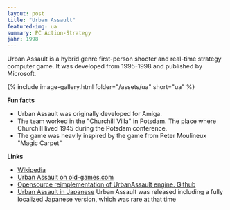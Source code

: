```yaml
---
layout: post
title: "Urban Assault"
featured-img: ua
summary: PC Action-Strategy
jahr: 1998
---
```


Urban Assault is a hybrid genre first-person shooter and real-time strategy computer game. 
It was developed from 1995-1998 and published by Microsoft. 

{% include image-gallery.html folder="/assets/ua" short="ua" %}

**Fun facts**
* Urban Assault was originally developed for Amiga. 
* The team worked in the "Churchill Villa" in Potsdam. The place where Churchill lived 1945 during the Potsdam conference.
* The game was heavily inspired by the game from Peter Moulineux "Magic Carpet"


**Links**
* [Wikipedia](https://en.wikipedia.org/wiki/Urban_Assault)
* [Urban Assault on old-games.com](https://www.old-games.com/download/5663/urban-assault)
* [Opensource reimplementation of UrbanAssault engine. Github](https://github.com/Marisa-Chan/UA_source)
* [Urban Assault in Japanese](https://www.nicovideo.jp/watch/sm28129507) Urban Assault was released including a fully localized Japanese version, which was rare at that time
